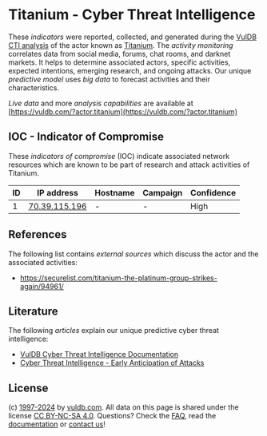 # Titanium - Cyber Threat Intelligence

These _indicators_ were reported, collected, and generated during the [VulDB CTI analysis](https://vuldb.com/?kb.cti) of the actor known as [Titanium](https://vuldb.com/?actor.titanium). The _activity monitoring_ correlates data from social media, forums, chat rooms, and darknet markets. It helps to determine associated actors, specific activities, expected intentions, emerging research, and ongoing attacks. Our unique _predictive model_ uses _big data_ to forecast activities and their characteristics.

_Live data_ and more _analysis capabilities_ are available at [https://vuldb.com/?actor.titanium](https://vuldb.com/?actor.titanium)

## IOC - Indicator of Compromise

These _indicators of compromise_ (IOC) indicate associated network resources which are known to be part of research and attack activities of Titanium.

ID | IP address | Hostname | Campaign | Confidence
-- | ---------- | -------- | -------- | ----------
1 | [70.39.115.196](https://vuldb.com/?ip.70.39.115.196) | - | - | High

## References

The following list contains _external sources_ which discuss the actor and the associated activities:

* https://securelist.com/titanium-the-platinum-group-strikes-again/94961/

## Literature

The following _articles_ explain our unique predictive cyber threat intelligence:

* [VulDB Cyber Threat Intelligence Documentation](https://vuldb.com/?kb.cti)
* [Cyber Threat Intelligence - Early Anticipation of Attacks](https://www.scip.ch/en/?labs.20201022)

## License

(c) [1997-2024](https://vuldb.com/?kb.changelog) by [vuldb.com](https://vuldb.com/?kb.about). All data on this page is shared under the license [CC BY-NC-SA 4.0](https://creativecommons.org/licenses/by-nc-sa/4.0/). Questions? Check the [FAQ](https://vuldb.com/?kb.faq), read the [documentation](https://vuldb.com/?kb) or [contact us](https://vuldb.com/?contact)!
